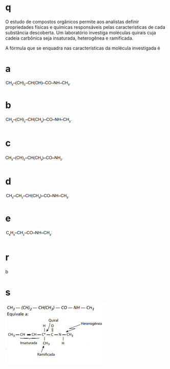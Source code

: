 # q
O estudo de compostos orgânicos permite aos analistas definir propriedades físicas e químicas responsáveis pelas características de cada substância descoberta. Um laboratório investiga moléculas quirais cuja cadeia carbônica seja insaturada, heterogênea e ramificada.

A fórmula que se enquadra nas características da molécula investigada é

# a
![](1d882d74-8ae8-0147-d777-c89c438d9661.png)

# b
![](d86fe289-49ac-a0b9-5c53-032915db7eb0.png)

# c
![](11c914e2-6f75-1e82-6e7c-eb0da865a3e4.png)

# d
![](57037fbc-f139-7776-338c-2fde1edcd77d.png)

# e
![](552f2024-fbd2-2aca-02a0-3f92e55cfae8.png)

# r
b

# s
![](b37bd23c-ab89-290a-e08b-c873f280dbda.png)
